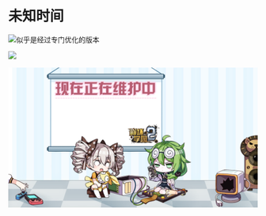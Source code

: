 # 未知时间

![似乎是经过专门优化的版本](../../.gitbook/assets/QQ图片20210110130834.jpg)

![](../../.gitbook/assets/CG01\_iPhone5.png)

![](../../.gitbook/assets/Maintain.png)
